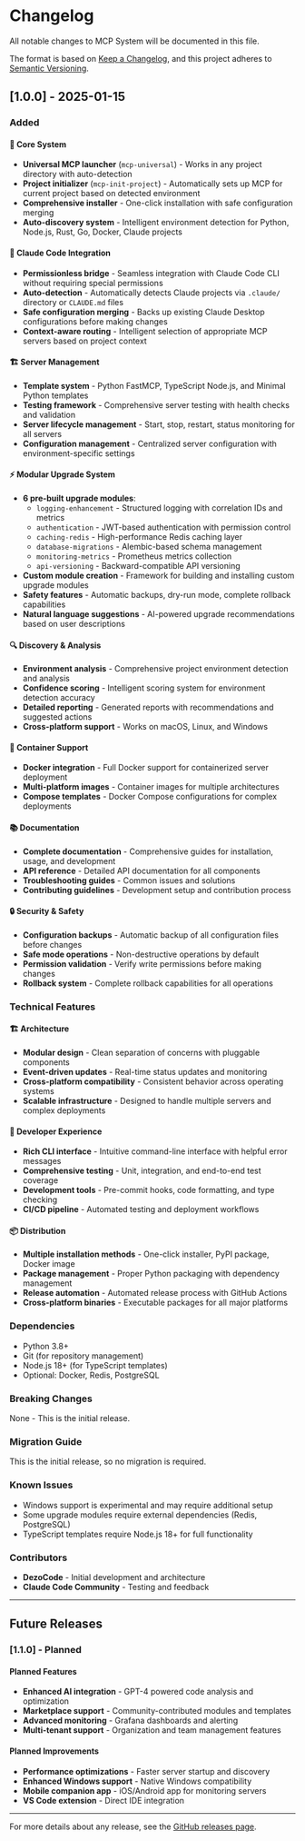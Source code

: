 # Changelog

All notable changes to MCP System will be documented in this file.

The format is based on [Keep a Changelog](https://keepachangelog.com/en/1.0.0/),
and this project adheres to [Semantic Versioning](https://semver.org/spec/v2.0.0.html).

## [1.0.0] - 2025-01-15

### Added

#### 🚀 Core System
- **Universal MCP launcher** (`mcp-universal`) - Works in any project directory with auto-detection
- **Project initializer** (`mcp-init-project`) - Automatically sets up MCP for current project based on detected environment
- **Comprehensive installer** - One-click installation with safe configuration merging
- **Auto-discovery system** - Intelligent environment detection for Python, Node.js, Rust, Go, Docker, Claude projects

#### 🤖 Claude Code Integration
- **Permissionless bridge** - Seamless integration with Claude Code CLI without requiring special permissions
- **Auto-detection** - Automatically detects Claude projects via `.claude/` directory or `CLAUDE.md` files
- **Safe configuration merging** - Backs up existing Claude Desktop configurations before making changes
- **Context-aware routing** - Intelligent selection of appropriate MCP servers based on project context

#### 🏗️ Server Management
- **Template system** - Python FastMCP, TypeScript Node.js, and Minimal Python templates
- **Testing framework** - Comprehensive server testing with health checks and validation
- **Server lifecycle management** - Start, stop, restart, status monitoring for all servers
- **Configuration management** - Centralized server configuration with environment-specific settings

#### ⚡ Modular Upgrade System
- **6 pre-built upgrade modules**:
  - `logging-enhancement` - Structured logging with correlation IDs and metrics
  - `authentication` - JWT-based authentication with permission control
  - `caching-redis` - High-performance Redis caching layer
  - `database-migrations` - Alembic-based schema management
  - `monitoring-metrics` - Prometheus metrics collection
  - `api-versioning` - Backward-compatible API versioning
- **Custom module creation** - Framework for building and installing custom upgrade modules
- **Safety features** - Automatic backups, dry-run mode, complete rollback capabilities
- **Natural language suggestions** - AI-powered upgrade recommendations based on user descriptions

#### 🔍 Discovery & Analysis
- **Environment analysis** - Comprehensive project environment detection and analysis
- **Confidence scoring** - Intelligent scoring system for environment detection accuracy
- **Detailed reporting** - Generated reports with recommendations and suggested actions
- **Cross-platform support** - Works on macOS, Linux, and Windows

#### 🐳 Container Support
- **Docker integration** - Full Docker support for containerized server deployment
- **Multi-platform images** - Container images for multiple architectures
- **Compose templates** - Docker Compose configurations for complex deployments

#### 📚 Documentation
- **Complete documentation** - Comprehensive guides for installation, usage, and development
- **API reference** - Detailed API documentation for all components
- **Troubleshooting guides** - Common issues and solutions
- **Contributing guidelines** - Development setup and contribution process

#### 🔒 Security & Safety
- **Configuration backups** - Automatic backup of all configuration files before changes
- **Safe mode operations** - Non-destructive operations by default
- **Permission validation** - Verify write permissions before making changes
- **Rollback system** - Complete rollback capabilities for all operations

### Technical Features

#### 🏗️ Architecture
- **Modular design** - Clean separation of concerns with pluggable components
- **Event-driven updates** - Real-time status updates and monitoring
- **Cross-platform compatibility** - Consistent behavior across operating systems
- **Scalable infrastructure** - Designed to handle multiple servers and complex deployments

#### 🔧 Developer Experience
- **Rich CLI interface** - Intuitive command-line interface with helpful error messages
- **Comprehensive testing** - Unit, integration, and end-to-end test coverage
- **Development tools** - Pre-commit hooks, code formatting, and type checking
- **CI/CD pipeline** - Automated testing and deployment workflows

#### 📦 Distribution
- **Multiple installation methods** - One-click installer, PyPI package, Docker image
- **Package management** - Proper Python packaging with dependency management
- **Release automation** - Automated release process with GitHub Actions
- **Cross-platform binaries** - Executable packages for all major platforms

### Dependencies

- Python 3.8+
- Git (for repository management)
- Node.js 18+ (for TypeScript templates)
- Optional: Docker, Redis, PostgreSQL

### Breaking Changes

None - This is the initial release.

### Migration Guide

This is the initial release, so no migration is required.

### Known Issues

- Windows support is experimental and may require additional setup
- Some upgrade modules require external dependencies (Redis, PostgreSQL)
- TypeScript templates require Node.js 18+ for full functionality

### Contributors

- **DezoCode** - Initial development and architecture
- **Claude Code Community** - Testing and feedback

---

## Future Releases

### [1.1.0] - Planned

#### Planned Features
- **Enhanced AI integration** - GPT-4 powered code analysis and optimization
- **Marketplace support** - Community-contributed modules and templates
- **Advanced monitoring** - Grafana dashboards and alerting
- **Multi-tenant support** - Organization and team management features

#### Planned Improvements
- **Performance optimizations** - Faster server startup and discovery
- **Enhanced Windows support** - Native Windows compatibility
- **Mobile companion app** - iOS/Android app for monitoring servers
- **VS Code extension** - Direct IDE integration

---

For more details about any release, see the [GitHub releases page](https://github.com/dezocode/mcp-system/releases).
